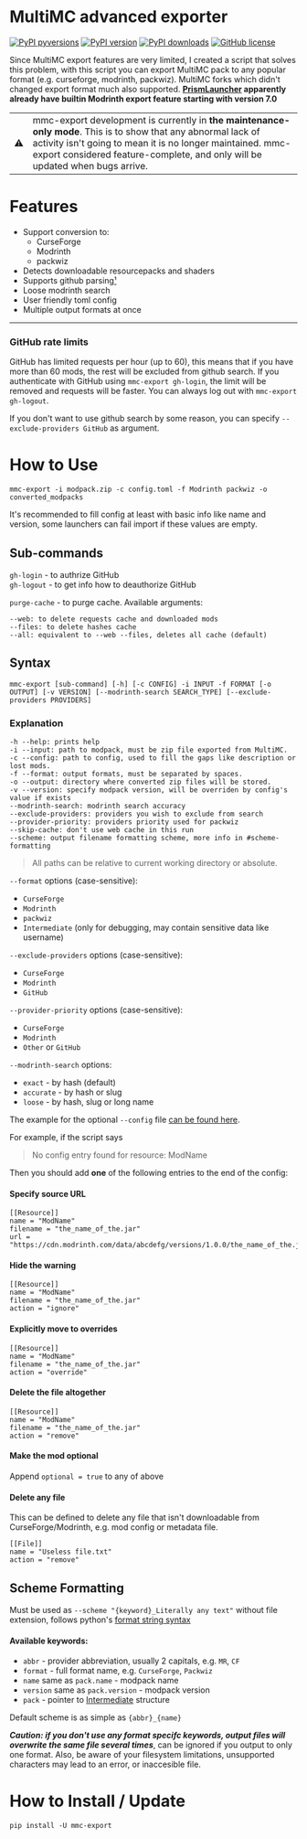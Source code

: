 # MultiMC advanced exporter
[![PyPI pyversions](https://img.shields.io/pypi/pyversions/mmc-export)](https://www.python.org)
[![PyPI version](https://img.shields.io/pypi/v/mmc-export?label=mmc-export&color=%2347a637)](https://pypi.org/project/mmc-export)
[![PyPI downloads](https://img.shields.io/pypi/dm/mmc-export?color=%23894bbf)](https://pypistats.org/packages/mmc-export)
[![GitHub license](https://img.shields.io/github/license/RozeFound/mmc-export)](/LICENSE)

Since MultiMC export features are very limited, I created a script that solves this problem, with this script you can export MultiMC pack to any popular format (e.g. curseforge, modrinth, packwiz). MultiMC forks which didn't changed export format much also supported.
**[PrismLauncher](https://github.com/PrismLauncher/PrismLauncher) apparently already have builtin Modrinth export feature starting with version 7.0**

<table class="alert-warn" align=center>
<tr>
    <td> ⚠️ </td>
    <td>
        mmc-export development is currently in <b>the maintenance-only mode</b>.
        This is to show that any abnormal lack of activity isn't going to mean it is
        no longer maintained. mmc-export considered feature-complete, and only will be updated when bugs arrive.
    </td>
</tr>
</table>

# Features

- Support conversion to:
    - CurseForge
    - Modrinth
    - packwiz
- Detects downloadable resourcepacks and shaders
- Supports github parsing[¹](#github-rate-limits)
- Loose modrinth search
- User friendly toml config
- Multiple output formats at once

---
### GitHub rate limits

GitHub has limited requests per hour (up to 60), this means that if you have more than 60 mods, the rest will be excluded from github search. 
If you authenticate with GitHub using `mmc-export gh-login`, the limit will be removed and requests will be faster. You can always log out with `mmc-export gh-logout`.

If you don't want to use github search by some reason, you can specify `--exclude-providers GitHub` as argument.

# How to Use
```
mmc-export -i modpack.zip -c config.toml -f Modrinth packwiz -o converted_modpacks
```
It's recommended to fill config at least with basic info like name and version, some launchers can fail import if these values are empty.

## Sub-commands

`gh-login` - to authrize GitHub \
`gh-logout` - to get info how to deauthorize GitHub 

`purge-cache` - to purge cache. Available arguments:
```
--web: to delete requests cache and downloaded mods
--files: to delete hashes cache
--all: equivalent to --web --files, deletes all cache (default)
```

## Syntax
```
mmc-export [sub-command] [-h] [-c CONFIG] -i INPUT -f FORMAT [-o OUTPUT] [-v VERSION] [--modrinth-search SEARCH_TYPE] [--exclude-providers PROVIDERS]
```

### Explanation
```
-h --help: prints help
-i --input: path to modpack, must be zip file exported from MultiMC.
-c --config: path to config, used to fill the gaps like description or lost mods.
-f --format: output formats, must be separated by spaces.
-o --output: directory where converted zip files will be stored.
-v --version: specify modpack version, will be overriden by config's value if exists
--modrinth-search: modrinth search accuracy
--exclude-providers: providers you wish to exclude from search
--provider-priority: providers priority used for packwiz
--skip-cache: don't use web cache in this run
--scheme: output filename formatting scheme, more info in #scheme-formatting
```
> All paths can be relative to current working directory or absolute.

`--format` options (case-sensitive): 
- `CurseForge`
- `Modrinth`
- `packwiz`
- `Intermediate` (only for debugging, may contain sensitive data like username)

`--exclude-providers` options (case-sensitive): 
- `CurseForge`
- `Modrinth`
- `GitHub`

`--provider-priority` options (case-sensitive): 
- `CurseForge`
- `Modrinth`
- `Other` or `GitHub`

`--modrinth-search` options:
- `exact` - by hash (default)
- `accurate` - by hash or slug
- `loose` - by hash, slug or long name

The example for the optional `--config` file [can be found here](example_config.toml). 

For example, if the script says

> No config entry found for resource: ModName

Then you should add **one** of the following entries to the end of the config:

#### Specify source URL
```
[[Resource]]
name = "ModName"
filename = "the_name_of_the.jar" 
url = "https://cdn.modrinth.com/data/abcdefg/versions/1.0.0/the_name_of_the.jar"
```
#### Hide the warning
```
[[Resource]]
name = "ModName"
filename = "the_name_of_the.jar" 
action = "ignore"
```
#### Explicitly move to overrides
```
[[Resource]]
name = "ModName"
filename = "the_name_of_the.jar" 
action = "override"
```
#### Delete the file altogether
```
[[Resource]]
name = "ModName"
filename = "the_name_of_the.jar" 
action = "remove"
```
#### Make the mod optional
Append `optional = true` to any of above

#### Delete any file
This can be defined to delete any file that isn't downloadable from CurseForge/Modrinth, e.g. mod config or metadata file.
```
[[File]]
name = "Useless file.txt"
action = "remove"
```

## Scheme Formatting

Must be used as `--scheme "{keyword}_Literally any text"` without file extension, follows python's [format string syntax](https://docs.python.org/3/library/string.html#format-string-syntax)

#### Available keywords: 
- `abbr` - provider abbreviation, usually 2 capitals, e.g. `MR`, `CF`
- `format` - full format name, e.g. `CurseForge`, `Packwiz`
- `name` same as `pack.name` - modpack name
- `version` same as `pack.version` - modpack version
- `pack` - pointer to [Intermediate](mmc_export/Helpers/structures.py#L50-L66) structure

Default scheme is as simple as `{abbr}_{name}`

***Caution: if you don't use any format specifc keywords, output files will overwrite the same file several times***, can be ignored if you output to only one format.
Also, be aware of your filesystem limitations, unsupported characters may lead to an error, or inaccesible file.

# How to Install / Update
```
pip install -U mmc-export
```
